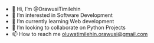 - 👋 Hi, I’m @OrawusiTimilehin
- 👀 I’m interested in Software Development
- 🌱 I’m currently learning Web development
- 💞️ I’m looking to collaborate on Python Projects
- 📫 How to reach me oluwatimilehin.orawusi@gmail.com

<!---
OrawusiTimilehin/OrawusiTimilehin is a ✨ special ✨ repository because its `README.md` (this file) appears on your GitHub profile.
You can click the Preview link to take a look at your changes.
--->
